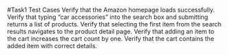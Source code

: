 #Task1 Test Cases
Verify that the Amazon homepage loads successfully.
Verify that typing “car accessories” into the search box and submitting returns a list of products.
Verify that selecting the first item from the search results navigates to the product detail page.
Verify that adding an item to the cart increases the cart count by one.
Verify that the cart contains the added item with correct details.
